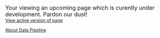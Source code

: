 <span style="font-size:18px">Your viewing an upcoming page which is curently under development. Pardon our dust!</span><br>
[View active version of page](../#state=GA)  

[About Data Pipeline](../data)